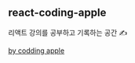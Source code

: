 ## react-coding-apple

리액트 강의를 공부하고 기록하는 공간 ✍

[by codding apple](https://online.codingapple.com/course/react-basic)
